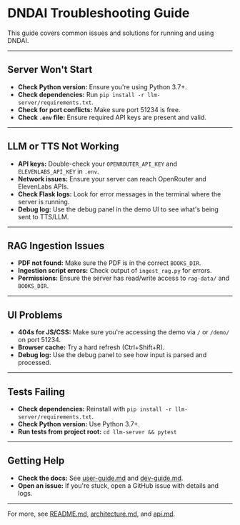 # DNDAI Troubleshooting Guide

This guide covers common issues and solutions for running and using DNDAI.

---

## Server Won't Start

- **Check Python version:** Ensure you're using Python 3.7+.
- **Check dependencies:** Run `pip install -r llm-server/requirements.txt`.
- **Check for port conflicts:** Make sure port 51234 is free.
- **Check `.env` file:** Ensure required API keys are present and valid.

---

## LLM or TTS Not Working

- **API keys:** Double-check your `OPENROUTER_API_KEY` and `ELEVENLABS_API_KEY` in `.env`.
- **Network issues:** Ensure your server can reach OpenRouter and ElevenLabs APIs.
- **Check Flask logs:** Look for error messages in the terminal where the server is running.
- **Debug log:** Use the debug panel in the demo UI to see what's being sent to TTS/LLM.

---

## RAG Ingestion Issues

- **PDF not found:** Make sure the PDF is in the correct `BOOKS_DIR`.
- **Ingestion script errors:** Check output of `ingest_rag.py` for errors.
- **Permissions:** Ensure the server has read/write access to `rag-data/` and `BOOKS_DIR`.

---

## UI Problems

- **404s for JS/CSS:** Make sure you're accessing the demo via `/` or `/demo/` on port 51234.
- **Browser cache:** Try a hard refresh (Ctrl+Shift+R).
- **Debug log:** Use the debug panel to see how input is parsed and processed.

---

## Tests Failing

- **Check dependencies:** Reinstall with `pip install -r llm-server/requirements.txt`.
- **Check Python version:** Use Python 3.7+.
- **Run tests from project root:** `cd llm-server && pytest`

---

## Getting Help

- **Check the docs:** See [user-guide.md](./user-guide.md) and [dev-guide.md](./dev-guide.md).
- **Open an issue:** If you're stuck, open a GitHub issue with details and logs.

---

For more, see [README.md](../README.md), [architecture.md](./architecture.md), and [api.md](./api.md).
